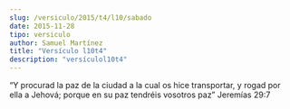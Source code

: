 ```yaml
---
slug: /versiculo/2015/t4/l10/sabado
date: 2015-11-28
tipo: versiculo
author: Samuel Martínez
title: "Versículo l10t4"
description: "versículol10t4"
---
```


“Y procurad la paz de la ciudad a la cual os hice transportar, y rogad por ella a Jehová; porque en su paz tendréis vosotros paz” Jeremías 29:7
